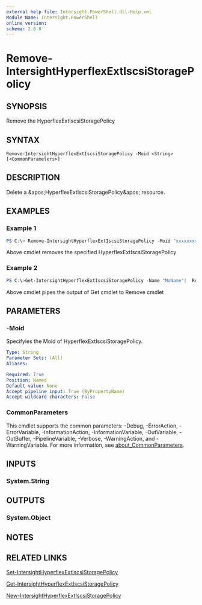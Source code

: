 ```yaml
---
external help file: Intersight.PowerShell.dll-Help.xml
Module Name: Intersight.PowerShell
online version:
schema: 2.0.0
---
```


# Remove-IntersightHyperflexExtIscsiStoragePolicy

## SYNOPSIS
Remove the HyperflexExtIscsiStoragePolicy

## SYNTAX

```
Remove-IntersightHyperflexExtIscsiStoragePolicy -Moid <String> [<CommonParameters>]
```

## DESCRIPTION
Delete a &amp;apos;HyperflexExtIscsiStoragePolicy&amp;apos; resource.

## EXAMPLES

### Example 1
```powershell
PS C:\> Remove-IntersightHyperflexExtIscsiStoragePolicy -Moid "xxxxxxxxxxxxxxxxxxxxxxxxxxx"
```
Above cmdlet removes the specified HyperflexExtIscsiStoragePolicy 

### Example 2
```powershell
PS C:\>Get-IntersightHyperflexExtIscsiStoragePolicy -Name "MoName"|  Remove-IntersightHyperflexExtIscsiStoragePolicy
```
Above cmdlet pipes the output of Get cmdlet to Remove cmdlet

## PARAMETERS

### -Moid
Specifyies the Moid of HyperflexExtIscsiStoragePolicy.

```yaml
Type: String
Parameter Sets: (All)
Aliases:

Required: True
Position: Named
Default value: None
Accept pipeline input: True (ByPropertyName)
Accept wildcard characters: False
```

### CommonParameters
This cmdlet supports the common parameters: -Debug, -ErrorAction, -ErrorVariable, -InformationAction, -InformationVariable, -OutVariable, -OutBuffer, -PipelineVariable, -Verbose, -WarningAction, and -WarningVariable. For more information, see [about_CommonParameters](http://go.microsoft.com/fwlink/?LinkID=113216).

## INPUTS

### System.String

## OUTPUTS

### System.Object
## NOTES

## RELATED LINKS

[Set-IntersightHyperflexExtIscsiStoragePolicy](./Set-IntersightHyperflexExtIscsiStoragePolicy.md)

[Get-IntersightHyperflexExtIscsiStoragePolicy](./Get-IntersightHyperflexExtIscsiStoragePolicy.md)

[New-IntersightHyperflexExtIscsiStoragePolicy](./New-IntersightHyperflexExtIscsiStoragePolicy.md)

